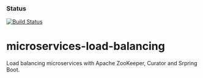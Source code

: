 ### Status
[![Build Status](https://travis-ci.org/msamayoar/zookeeper-curator-balancer.svg?branch=master)](https://travis-ci.org/msamayoar/zookeeper-curator-balancer)

microservices-load-balancing
============================

Load balancing microservices with Apache ZooKeeper, Curator and Srpring Boot.

